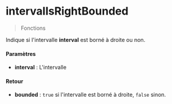 # intervalIsRightBounded
> Fonctions

Indique si l'intervalle **interval** est borné à droite ou non.

#### Paramètres

- **interval** : L'intervalle

#### Retour

- **bounded** : `true` si l'intervalle est borné à droite, `false` sinon.
